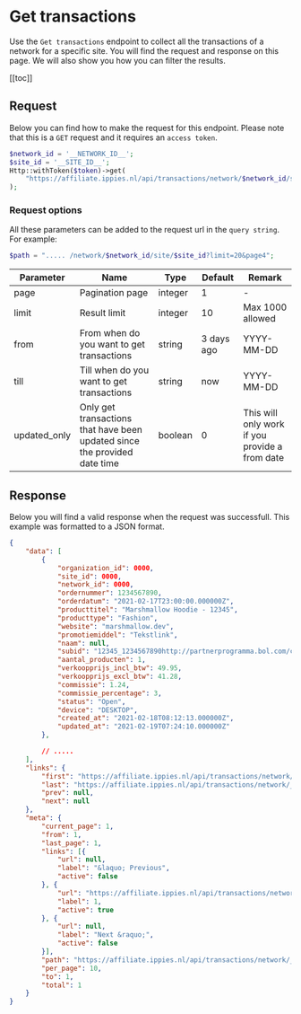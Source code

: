 # Get transactions
Use the `Get transactions` endpoint to collect all the transactions of a network for a specific site. You will find the request and response on this page. We will also show you how you can filter the results.

[[toc]]

## Request
Below you can find how to make the request for this endpoint. Please note that this is a `GET` request and it requires an `access token`.
```php
$network_id = '__NETWORK_ID__';
$site_id = '__SITE_ID__';
Http::withToken($token)->get(
    "https://affiliate.ippies.nl/api/transactions/network/$network_id/site/$site_id"
);
```

### Request options
All these parameters can be added to the request url in the `query string`. For example:
```php
$path = "..... /network/$network_id/site/$site_id?limit=20&page4";
```

| Parameter     | Name          | Type  | Default | Remark |
| ------------- | ------------- | ----- | ------- | ------ |
| page | Pagination page | integer | 1 | - |
| limit | Result limit | integer | 10 | Max 1000 allowed |
| from | From when do you want to get transactions | string | 3 days ago | YYYY-MM-DD |
| till | Till when do you want to get transactions | string | now | YYYY-MM-DD |
| updated_only | Only get transactions that have been updated since the provided date time | boolean | 0 | This will only work if you provide a from date |

## Response
Below you will find a valid response when the request was successfull. This example was formatted to a JSON format.
```json
{
    "data": [
        {
            "organization_id": 0000,
            "site_id": 0000,
            "network_id": 0000,
            "ordernummer": 1234567890,
            "orderdatum": "2021-02-17T23:00:00.000000Z",
            "producttitel": "Marshmallow Hoodie - 12345",
            "producttype": "Fashion",
            "website": "marshmallow.dev",
            "promotiemiddel": "Tekstlink",
            "naam": null,
            "subid": "12345_1234567890http://partnerprogramma.bol.com/click/click?p=1",
            "aantal_producten": 1,
            "verkoopprijs_incl_btw": 49.95,
            "verkoopprijs_excl_btw": 41.28,
            "commissie": 1.24,
            "commissie_percentage": 3,
            "status": "Open",
            "device": "DESKTOP",
            "created_at": "2021-02-18T08:12:13.000000Z",
            "updated_at": "2021-02-19T07:24:10.000000Z"
        },

        // .....
    ],
    "links": {
        "first": "https://affiliate.ippies.nl/api/transactions/network/__NETWORK_ID__/site/__SITE_ID__?page=1",
        "last": "https://affiliate.ippies.nl/api/transactions/network/__NETWORK_ID__/site/__SITE_ID__?page=1",
        "prev": null,
        "next": null
    },
    "meta": {
        "current_page": 1,
        "from": 1,
        "last_page": 1,
        "links": [{
            "url": null,
            "label": "&laquo; Previous",
            "active": false
        }, {
            "url": "https://affiliate.ippies.nl/api/transactions/network/__NETWORK_ID__/site/__SITE_ID__?page=1",
            "label": 1,
            "active": true
        }, {
            "url": null,
            "label": "Next &raquo;",
            "active": false
        }],
        "path": "https://affiliate.ippies.nl/api/transactions/network/__NETWORK_ID__/site/__SITE_ID__",
        "per_page": 10,
        "to": 1,
        "total": 1
    }
}
```

<EditOnGithub edit_url="transactions/get-transactions.md"/>
